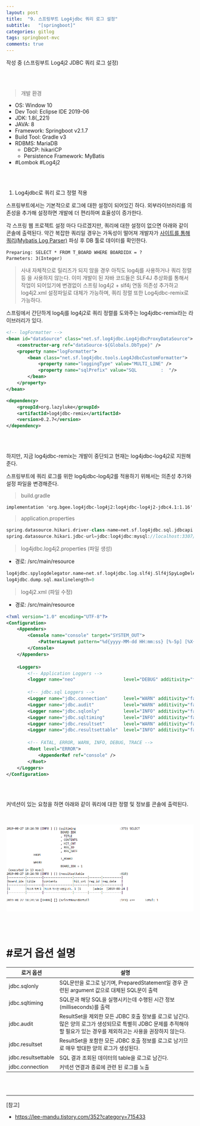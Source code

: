 ```yaml
---
layout: post
title:  "9. 스프링부트 Log4jdbc 쿼리 로그 설정"
subtitle:   "[springboot]"
categories: gitlog
tags: springboot-mvc
comments: true
---
```


작성 중 (스프링부트 Log4j2 JDBC 쿼리 로그 설정) 

<br><br>


> 개발 환경  

- OS: Window 10
- Dev Tool: Eclipse IDE 2019-06
- JDK: 1.8(_221)
- JAVA: 8
- Framework: Springboot v2.1.7
- Build Tool: Gradle v3
- RDBMS: MariaDB
	+ DBCP: hikariCP
	+ Persistence Framework: MyBatis
- #Lombok #Log4j2

<br><br>


1. Log4jdbc로 쿼리 로그 정렬 적용

스프링부트에서는 기본적으로 로그에 대한 설정이 되어있긴 하다. 외부라이브러리를 의존성을 추가해 설정하면 개발에 더 편리하며 효율성이 증가한다.

각 스프링 웹 프로젝트 설정 마다 다르겠지만, 쿼리에 대한 설정이 없으면 아래와 같이 콘솔에 출력된다. 약간 복잡한 쿼리일 경우는 가독성이 떨어져 개발자가 [사이트를 통해 쿼리(Mybatis Log Parser)](http://tipjs-team.github.io/tipJS/examples/myBatisLogParser/) 파싱 후 DB 툴로 데이터를 확인한다.

```
Preparing: SELECT * FROM T_BOARD WHERE BOARDIDX = ?
Parmeters: 3(Integer)
```

> 사내 자체적으로 릴리즈가 되지 않을 경우 아직도 log4j를 사용하거나 쿼리 정렬 등 을 사용하지 않는다. 이미 개발이 된 자바 코드들은 SLF4J 추상화를 통해서 작업이 되어있기에 변경없이 스프링 log4j2 + slf4j 연동 의존성 추가하고 log4j2.xml 설정파일로 대체가 가능하며, 쿼리 정렬 또한 Log4jdbc-remix로 가능하다.

스프링에서 간단하게 log4j를 log4j2로 쿼리 정렬를 도와주는 log4jdbc-remix라는 라이브러리가 있다.


```xml
<!-- logFormatter -->
<bean id="dataSource" class="net.sf.log4jdbc.Log4jdbcProxyDataSource">
    <constructor-arg ref="dataSource-${Globals.DbType}" />
    <property name="logFormatter">
        <bean class="net.sf.log4jdbc.tools.Log4JdbcCustomFormatter">
            <property name="loggingType" value="MULTI_LINE" />
            <property name="sqlPrefix" value="SQL         :  "/>
        </bean>
    </property>
</bean>
```

```xml
<dependency>
    <groupId>org.lazyluke</groupId>
    <artifactId>log4jdbc-remix</artifactId>
    <version>0.2.7</version>
</dependency>
```

<br><br>


하지만, 지금 log4jdbc-remix는 개발이 중단되고 현재는 log4jdbc-log4j2로 지원해준다. 

스프링부트에 쿼리 로그를 위한 log4jdbc-log4j2를 적용하기 위해서는 의존성 추가와 설정 파일을 변경해준다.

> build.gradle

```properties
implementation 'org.bgee.log4jdbc-log4j2:log4jdbc-log4j2-jdbc4.1:1.16'
```

> application.properties

```gradle
spring.datasource.hikari.driver-class-name=net.sf.log4jdbc.sql.jdbcapi.DriverSpy
spring.datasource.hikari.jdbc-url=jdbc:log4jdbc:mysql://localhost:3307/test?useUnicode=true&characterEncoding=utf-8
```

> log4jdbc.log4j2.properties (파일 생성)

- 경로: /src/main/resource

```gradle
log4jdbc.spylogdelegator.name=net.sf.log4jdbc.log.slf4j.Slf4jSpyLogDelegator
log4jdbc.dump.sql.maxlinelength=0
```

> log4j2.xml (파일 수정)

- 경로: /src/main/resource

```xml
<?xml version="1.0" encoding="UTF-8"?>
<Configuration>
    <Appenders>
        <Console name="console" target="SYSTEM_OUT">
            <PatternLayout pattern="%d{yyyy-MM-dd HH:mm:ss} [%-5p] [%X{sessionID}] (%-35c{1}:%-3L) %m%n" />
        </Console>
    </Appenders>
    
    <Loggers>
        <!-- Application Loggers -->
	    <logger name="neo"                  level="DEBUG" additivity="false"><AppenderRef ref="console" /></logger>
    
		<!-- jdbc.sql Loggers -->
        <Logger name="jdbc.connection"      level="WARN" additivity="false"><AppenderRef ref="console" /></Logger>
        <Logger name="jdbc.audit"           level="WARN" additivity="false"><AppenderRef ref="console" /></Logger>
        <Logger name="jdbc.sqlonly"         level="INFO" additivity="false"><AppenderRef ref="console" /></Logger>
        <Logger name="jdbc.sqltiming"       level="INFO" additivity="false"><AppenderRef ref="console" /></Logger>
        <Logger name="jdbc.resultset"       level="WARN" additivity="false"><AppenderRef ref="console" /></Logger>
        <Logger name="jdbc.resultsettable"  level="INFO" additivity="false"><AppenderRef ref="console" /></Logger>
        
	    <!-- FATAL, ERROR, WARN, INFO, DEBUG, TRACE -->        
        <Root level="ERROR">
            <AppenderRef ref="console" />
        </Root>
    </Loggers>
</Configuration>
```

<br><br>


커넥션이 있는 요청을 하면 아래와 같이 쿼리에 대한 정렬 및 정보를 콘솔에 출력된다.

<br>

[![sts-mvc-9-01](/assets/img/devlog/201908/sts-mvc-9-01.png)]()

<br><br>


# #로거 옵션 설명

로거 옵션 | 설명
---- | ---- 
jdbc.sqlonly | SQL문만을 로그로 남기며, PreparedStatement일 경우 관련된 argument 값으로 대체된 SQL문이 출력 
jdbc.sqltiming | SQL문과 해당 SQL을 실행시키는데 수행된 시간 정보(milliseconds)를 출력
jdbc.audit | ResultSet을 제외한 모든 JDBC 호출 정보를 로그로 남긴다. 많은 양의 로그가 생성되므로 특별히 JDBC 문제를 추적해야 할 필요가 있는 경우를 제외하고는 사용을 권장하지 않는다. 
jdbc.resultset | ResultSet을 포함한 모든 JDBC 호출 정보를 로그로 남기므로 매우 방대한 양의 로그가 생성된다. 
jdbc.resultsettable | SQL 결과 조회된 데이터의 table을 로그로 남긴다.
jdbc.connection | 커넥션 연결과 종료에 관련 된 로그를 노출

<br><br>

---
[참고]
- https://lee-mandu.tistory.com/352?category=715433